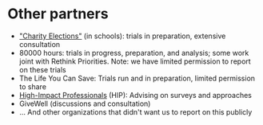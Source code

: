 # Other partners

* ["Charity Elections"](https://www.givingwhatwecan.org/events/guides/charity-elections) (in schools): trials in preparation, extensive consultation
* 80000 hours: trials in progress, preparation, and analysis; some work joint with Rethink Priorities. Note: we have limited permission to report on these trials&#x20;
* The Life You Can Save: Trials run and in preparation, limited permission to share
* [High-Impact Professionals](https://www.highimpactprofessionals.org/) (HIP): Advising on surveys and approaches
* GiveWell (discussions and consultation)
* ... And other organizations that didn't want us to report on this publicly

